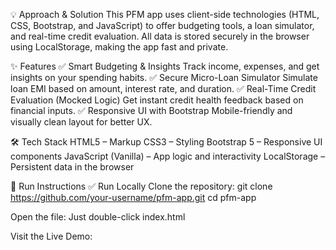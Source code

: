 💡 Approach & Solution
  This PFM app uses client-side technologies (HTML, CSS, Bootstrap, and JavaScript) to offer budgeting tools, a loan simulator, and real-time credit evaluation.     All data is stored securely in the browser using LocalStorage, making the app fast and private.

✨ Features
  ✅ Smart Budgeting & Insights
  Track income, expenses, and get insights on your spending habits.
  ✅ Secure Micro-Loan Simulator
  Simulate loan EMI based on amount, interest rate, and duration.
  ✅ Real-Time Credit Evaluation (Mocked Logic)
  Get instant credit health feedback based on financial inputs.
  ✅ Responsive UI with Bootstrap
  Mobile-friendly and visually clean layout for better UX.


🛠️ Tech Stack
  HTML5 – Markup
  CSS3 – Styling
  Bootstrap 5 – Responsive UI components
  JavaScript (Vanilla) – App logic and interactivity
  LocalStorage – Persistent data in the browser


🚀 Run Instructions
✅ Run Locally
  Clone the repository:
    git clone https://github.com/your-username/pfm-app.git
    cd pfm-app

Open the file:
  Just double-click index.html

Visit the Live Demo:
